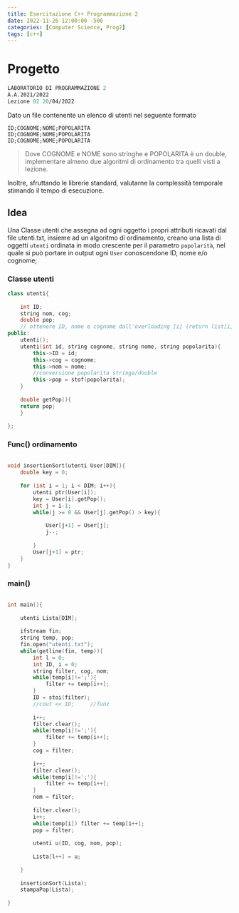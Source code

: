 ```yaml
---
title: Esercitazione C++ Programmazione 2
date: 2022-11-26 12:00:00 -500
categories: [Computer Science, Prog2]
tags: [c++]
--- 
```


# Progetto
```meta
LABORATORIO DI PROGRAMMAZIONE 2
A.A.2021/2022
Lezione 02 20/04/2022
```

Dato un file contenente un elenco di utenti nel seguente formato

	ID;COGNOME;NOME;POPOLARITA
	ID;COGNOME;NOME;POPOLARITA
	ID;COGNOME;NOME;POPOLARITA

>Dove COGNOME e NOME sono stringhe e POPOLARITA è un double, implementare almeno due algoritmi di ordinamento tra quelli visti a lezione. 

Inoltre, sfruttando le librerie standard, valutarne la complessità
temporale stimando il tempo di esecuzione.

## Idea

Una Classe utenti che assegna ad ogni oggetto i propri attributi ricavati dal file utenti.txt, insieme ad un algoritmo di ordinamento, creano una lista di oggetti `utenti` ordinata in modo crescente per il parametro `popolarità`, nel quale si può portare in output ogni `User` conoscendone ID, nome e/o cognome;

### Classe utenti
```c++
class utenti{  
  
    int ID;  
    string nom, cog;  
    double pop;  
    // ottenere ID, nome e cognome dall'overloading [i] (return list[i]) dato numero array o ID  
public:  
	utenti();
    utenti(int id, string cognome, string nome, string popolarita){  
        this->ID = id;  
        this->cog = cognome;  
        this->nom = nome;  
        //conversione popolarita stringa/double  
        this->pop = stof(popolarita);  
    }  
	
	double getPop(){
	return pop;
	}
  
};

```

### Func() ordinamento

```c++
  
void insertionSort(utenti User[DIM]){  
    double key = 0;  
  
    for (int i = 1; i < DIM; i++){  
        utenti ptr(User[i]);  
        key = User[i].getPop();  
        int j = i-1;  
        while(j >= 0 && User[j].getPop() > key){  
  
            User[j+1] = User[j];  
            j--;  
  
        }  
        User[j+1] = ptr;  
    }  
}

```

### main()
```c++

int main(){  
  
    utenti Lista[DIM];  
	
    ifstream fin;  
    string temp, pop;  
    fin.open("utenti.txt");  
    while(getline(fin, temp)){  
        int l = 0;  
        int ID, i = 0;  
        string filter, cog, nom;  
        while(temp[i]!=';'){  
            filter += temp[i++];  
        }  
        ID = stoi(filter);  
        //cout << ID;     //funz  
		  
        i++;  
        filter.clear();  
        while(temp[i]!=';'){  
            filter += temp[i++];  
        }  
        cog = filter;  
		  
        i++;  
        filter.clear();  
        while(temp[i]!=';'){  
            filter += temp[i++];  
        }  
        nom = filter;  
		  
        filter.clear();  
        i++;  
        while(temp[i]) filter += temp[i++];  
        pop = filter;  
		
		utenti u(ID, cog, nom, pop);
		
        Lista[l++] = u;
		  
    }  
	
	insertionSort(Lista);  
	stampaPop(Lista);
  
}
```
